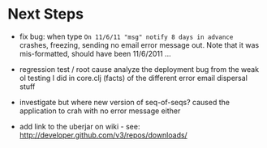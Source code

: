 Next Steps
=============================================

* fix bug: when type `On 11/6/11 "msg" notify 8 days in advance` crashes, freezing, sending no email error message out.  Note that it was mis-formatted, should have been 11/6/2011 ...

* regression test / root cause analyze the deployment bug from the weak ol testing I did
  in core.clj (facts) of the different error email dispersal stuff

* investigate but where new version of seq-of-seqs? caused the application to crah with no error message either

* add link to the uberjar on wiki - see: http://developer.github.com/v3/repos/downloads/
